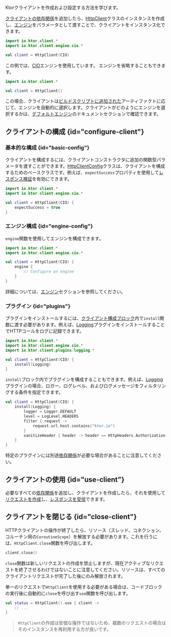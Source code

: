 [//]: # (title: クライアントの作成と設定)

<show-structure for="chapter" depth="2"/>

<link-summary>Ktorクライアントを作成および設定する方法を学びます。</link-summary>

[クライアントの依存関係](client-dependencies.md)を追加したら、[HttpClient](https://api.ktor.io/ktor-client/ktor-client-core/io.ktor.client/-http-client/index.html)クラスのインスタンスを作成し、[エンジン](client-engines.md)をパラメータとして渡すことで、クライアントをインスタンス化できます。

```kotlin
import io.ktor.client.*
import io.ktor.client.engine.cio.*

val client = HttpClient(CIO)
```

この例では、[CIO](https://api.ktor.io/ktor-client/ktor-client-cio/io.ktor.client.engine.cio/-c-i-o/index.html)エンジンを使用しています。
エンジンを省略することもできます。

```kotlin
import io.ktor.client.*

val client = HttpClient()
```

この場合、クライアントは[ビルドスクリプトに追加された](client-dependencies.md#engine-dependency)アーティファクトに応じて、エンジンを自動的に選択します。クライアントがどのようにエンジンを選択するかは、[デフォルトエンジン](client-engines.md#default)のドキュメントセクションで確認できます。

## クライアントの構成 {id="configure-client"}

### 基本的な構成 {id="basic-config"}

クライアントを構成するには、クライアントコンストラクタに追加の関数型パラメータを渡すことができます。[HttpClientConfig](https://api.ktor.io/ktor-client/ktor-client-core/io.ktor.client/-http-client-config/index.html)クラスは、クライアントを構成するためのベースクラスです。例えば、`expectSuccess`プロパティを使用して[レスポンス検証](client-response-validation.md)を有効にできます。

```kotlin
import io.ktor.client.*
import io.ktor.client.engine.cio.*

val client = HttpClient(CIO) {
    expectSuccess = true
}
```

### エンジン構成 {id="engine-config"}
`engine`関数を使用してエンジンを構成できます。

```kotlin
import io.ktor.client.*
import io.ktor.client.engine.cio.*

val client = HttpClient(CIO) {
    engine {
        // Configure an engine
    }
}
```

詳細については、[エンジン](client-engines.md)セクションを参照してください。

### プラグイン {id="plugins"}
プラグインをインストールするには、[クライアント構成ブロック](#configure-client)内で`install`関数に渡す必要があります。例えば、[Logging](client-logging.md)プラグインをインストールすることでHTTPコールをログに記録できます。

```kotlin
import io.ktor.client.*
import io.ktor.client.engine.cio.*
import io.ktor.client.plugins.logging.*

val client = HttpClient(CIO) {
    install(Logging)
}
```

`install`ブロック内でプラグインを構成することもできます。例えば、[Logging](client-logging.md)プラグインの場合、ロガー、ログレベル、およびログメッセージをフィルタリングする条件を指定できます。
```kotlin
val client = HttpClient(CIO) {
    install(Logging) {
        logger = Logger.DEFAULT
        level = LogLevel.HEADERS
        filter { request ->
            request.url.host.contains("ktor.io")
        }
        sanitizeHeader { header -> header == HttpHeaders.Authorization }
    }
}
```

特定のプラグインには別途[依存関係](client-dependencies.md)が必要な場合があることに注意してください。

## クライアントの使用 {id="use-client"}
必要なすべての[依存関係](client-dependencies.md)を追加し、クライアントを作成したら、それを使用して[リクエストを作成](client-requests.md)し、[レスポンスを受信](client-responses.md)できます。

## クライアントを閉じる {id="close-client"}

HTTPクライアントの操作が終了したら、リソース（スレッド、コネクション、コルーチン用の`CoroutineScope`）を解放する必要があります。これを行うには、`HttpClient.close`関数を呼び出します。

```kotlin
client.close()
```

`close`関数は新しいリクエストの作成を禁止しますが、現在アクティブなリクエストを終了させるわけではないことに注意してください。リソースは、すべてのクライアントリクエストが完了した後にのみ解放されます。

単一のリクエストで`HttpClient`を使用する必要がある場合は、コードブロックの実行後に自動的に`close`を呼び出す`use`関数を呼び出します。

```kotlin
val status = HttpClient().use { client ->
    // ...
}
```

> `HttpClient`の作成は安価な操作ではないため、複数のリクエストの場合はそのインスタンスを再利用する方が良いです。